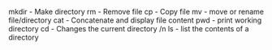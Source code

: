 mkdir - Make directory
rm - Remove file
cp - Copy file
mv - move or rename file/directory
cat - Concatenate and display file content
pwd - print working directory
cd - Changes the current directory /n
ls -  list the contents of a directory



